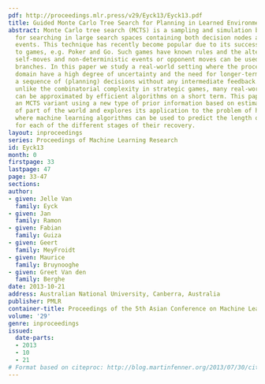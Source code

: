 ```yaml
---
pdf: http://proceedings.mlr.press/v29/Eyck13/Eyck13.pdf
title: Guided Monte Carlo Tree Search for Planning in Learned Environments
abstract: Monte Carlo tree search (MCTS) is a sampling and simulation based technique
  for searching in large search spaces containing both decision nodes and probabilistic
  events. This technique has recently become popular due to its successful application
  to games, e.g. Poker and Go. Such games have known rules and the alternation between
  self-moves and non-deterministic events or opponent moves can be used to prune uninteresting
  branches. In this paper we study a real-world setting where the processes in the
  domain have a high degree of uncertainty and the need for longer-term planning implies
  a sequence of (planning) decisions without any intermediate feedback. Fortunately,
  unlike the combinatorial complexity in strategic games, many real-world environments
  can be approximated by efficient algorithms on a short term. This paper proposes
  an MCTS variant using a new type of prior information based on estimating the effects
  of part of the world and explores its application to the problem of hospital planning,
  where machine learning algorithms can be used to predict the length of stay of patients
  for each of the different stages of their recovery.
layout: inproceedings
series: Proceedings of Machine Learning Research
id: Eyck13
month: 0
firstpage: 33
lastpage: 47
page: 33-47
sections: 
author:
- given: Jelle Van
  family: Eyck
- given: Jan
  family: Ramon
- given: Fabian
  family: Guiza
- given: Geert
  family: MeyFroidt
- given: Maurice
  family: Bruynooghe
- given: Greet Van den
  family: Berghe
date: 2013-10-21
address: Australian National University, Canberra, Australia
publisher: PMLR
container-title: Proceedings of the 5th Asian Conference on Machine Learning
volume: '29'
genre: inproceedings
issued:
  date-parts:
  - 2013
  - 10
  - 21
# Format based on citeproc: http://blog.martinfenner.org/2013/07/30/citeproc-yaml-for-bibliographies/
---
```


